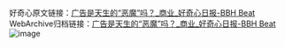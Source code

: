 好奇心原文链接：[广告是天生的“恶魔”吗？_商业_好奇心日报-BBH Beat](https://www.qdaily.com/articles/7877.html)
WebArchive归档链接：[广告是天生的“恶魔”吗？_商业_好奇心日报-BBH Beat](http://web.archive.org/web/20190623173045/https://www.qdaily.com/articles/7877.html)
![image](http://ww3.sinaimg.cn/large/007d5XDply1g3wk2438m4j30u0456hdt)